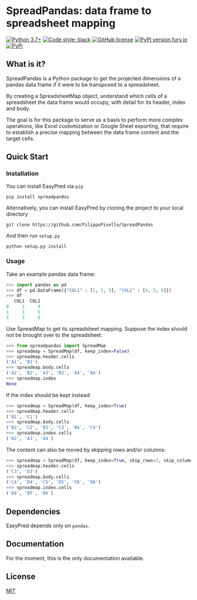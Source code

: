 # SpreadPandas: data frame to spreadsheet mapping
[![Python 3.7+](https://img.shields.io/badge/python-3.7+-blue.svg)](https://www.python.org/downloads/release/python-370/)
[![Code style: black](https://img.shields.io/badge/code%20style-black-000000.svg)](https://github.com/psf/black)
[![GitHub license](https://badgen.net/github/license/FilippoPisello/EasyPred)](https://github.com/FilippoPisello/SpreadPandas/blob/main/LICENSE)
[![PyPI version fury.io](https://badge.fury.io/py/spreadpandas.svg)](https://pypi.org/project/spreadpandas/)
[![PyPi](https://badgen.net/badge/icon/pypi?icon=pypi&label)](https://pypi.org/project/spreadpandas/)
## What is it?
SpreadPandas is a Python package to get the projected dimensions of a pandas data frame if it were to be transposed to a spreadsheet.

By creating a SpreadsheetMap object, understand which cells of a spreadsheet
the data frame would occupy, with detail for its header, index and body.

The goal is for this package to serve as a basis to perform more complex operations, like Excel customization or Google Sheet exporting, that require to establish a precise mapping between the data frame content and the target cells.

## Quick Start
### Installation
You can install EasyPred via `pip`
```
pip install spreadpandas
```
Alternatively, you can install EasyPred by cloning the project to your local directory
```
git clone https://github.com/FilippoPisello/SpreadPandas
```
And then run `setup.py`
```
python setup.py install
```

### Usage
Take an example pandas data frame:
```python
>>> import pandas as pd
>>> df = pd.DataFrame({"COL1" : [1, 2, 3], "COL2" : [4, 5, 6]})
>>> df
   COL1  COL2
0     1     4
1     2     5
2     3     6
```
Use SpreadMap to get its spreadsheet mapping. Suppose the index should not be brought over to the spreadsheet:
```python
>>> from spreadpandas import SpreadMap
>>> spreadmap = SpreadMap(df, keep_index=False)
>>> spreadmap.header.cells
('A1', 'B1')
>>> spreadmap.body.cells
('A2', 'B2', 'A3', 'B3', 'A4', 'B4')
>>> spreadmap.index
None
```
If the index should be kept instead:
```python
>>> spreadmap = SpreadMap(df, keep_index=True)
>>> spreadmap.header.cells
('B1', 'C1')
>>> spreadmap.body.cells
('B2', 'C2', 'B3', 'C3', 'B4', 'C4')
>>> spreadmap.index.cells
('A2', 'A3', 'A4')
```
The content can also be moved by skipping rows and/or columns:
```python
>>> spreadmap = SpreadMap(df, keep_index=True, skip_rows=2, skip_columns=1)
>>> spreadmap.header.cells
('C3', 'D3')
>>> spreadmap.body.cells
('C4', 'D4', 'C5', 'D5', 'C6', 'D6')
>>> spreadmap.index.cells
('B4', 'B5', 'B6')
```

## Dependencies
EasyPred depends only on `pandas`.

## Documentation
For the moment, this is the only documentation available.

## License
[MIT](LICENSE)
